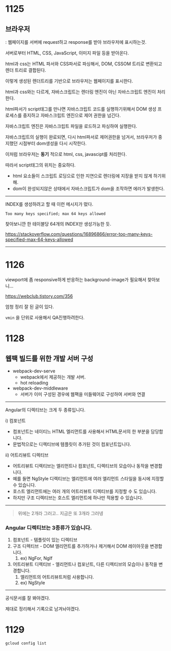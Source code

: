 # 1125



## 브라우저

: 웹페이지를 서버에 request하고 response를 받아 브라우저에 표시하는것.

서버로부터 HTML, CSS, JavaScript, 이미지 파일 등을 받아온다.

html과 css는 HTML 파서와 CSS파서로 파싱해서, DOM, CSSOM 트리로 변환되고 렌더 트리로 결합된다.

이렇게 생성된 렌더트리를 기반으로 브라우저는 웹페이지를 표시한다.



html과 css와는 다르게, 자바스크립트는 렌더링 엔진이 아닌 자바스크립트 엔진이 처리한다.

html파서가 script태그를 만나면 자바스크립트 코드를 실행하기위해서 DOM 생성 프로세스를 중지하고 자바스크립트 엔진으로 제어 권한을 넘긴다.

자바스크립트 엔진은 자바스크립트 파일을 로드하고 파싱하여 실행한다.

자바스크립트의 실행이 완료되면, 다시 html파서로 제어권한을 넘겨서, 브라우저가 중지했던 시점부터 dom생성을 다시 시작한다.

이처럼 브라우저는 **동기** 적으로 html, css, javascipt를 처리한다.

따라서 script태그의 위치는 중요하다.

- html 요소들이 스크립트 로딩으로 인한 지연으로 렌더링에 지장을 받지 않게 하기위해.
- dom이 완성되지않은 상태에서 자바스크립트가 dom을 조작하면 에러가 발생한다.



---

INDEX를 생성하려고 할 때 이런 메시지가 떴다.

```
Too many keys specified; max 64 keys allowed
```

찾아보니깐 한 테이블당 64개의 INDEX만 생성가능한 듯.

https://stackoverflow.com/questions/16896866/error-too-many-keys-specified-max-64-keys-allowed



---

# 1126

viewport에 좀 responsive하게 반응하는 background-image가 필요해서 찾아보니...

https://webclub.tistory.com/356

엄청 정리 잘 된 글이 있다.

`vmin` 을 단위로 사용해서 QA진행하려한다.



# 1128

## 웹팩 빌드를 위한 개발 서버 구성

- webpack-dev-serve
  - webpack에서 제공하는 개발 서버.
  - hot reloading
- webpack-dev-middleware
  - 서버가 이미 구성된 경우에 웹팩을 미들웨어로 구성하여 서버와 연결



---

Angular의 디렉티브는 크게 두 종류입니다.

i) 컴포넌트

- 컴포넌트는 네이티느 HTML 엘리먼트를 사용해서 HTML문서의 한 부분을 담당합니다.
- 문법적으로는 디렉티브에 템플릿이 추가된 것이 컴포넌트입니다.

ii) 어트리뷰트 디렉티브

- 어트리뷰트 디렉티브는 엘리먼트나 컴포넌트, 디렉티브의 모습이나 동작을 변경합니다.
- 예를 들면 NgStyle 디렉티브는 엘리먼트에 여러 엘리먼트 스타일을 동시에 지정할 수 있습니다.
- 호스트 엘리먼트에는 여러 개의 어트리뷰트 디렉티브를 지정할 수 도 있습니다.
- 하지만 구조 디렉티브는 호스트 엘리먼트에 하나만 적용할 수 있습니다.



---

>  위에는 2개라 그러고.. 지금은 또 3개라 그러넹



### Angular 디렉티브는 3종류가 있습니다.

1. 컴포넌트 - 템플릿이 있는 디렉티브
2. 구조 디렉티브 - DOM 엘리먼트를 추가하거나 제거해서 DOM 레이아웃을 변경합니다.
   1. ex) NgFor, NgIf
3. 어트리뷰트 디렉티브 - 엘리먼트나 컴포넌트, 다른 디렉티브의 모습이나 동작을 변경합니다.
   1. 엘리먼트의 어트리뷰트처럼 사용합니다.
   2. ex) NgStyle





---

공식문서를 잘 봐야겠다.

제대로 정리해서 기록으로 남겨놔야겠다.



# 1129

```
gcloud config list
```

